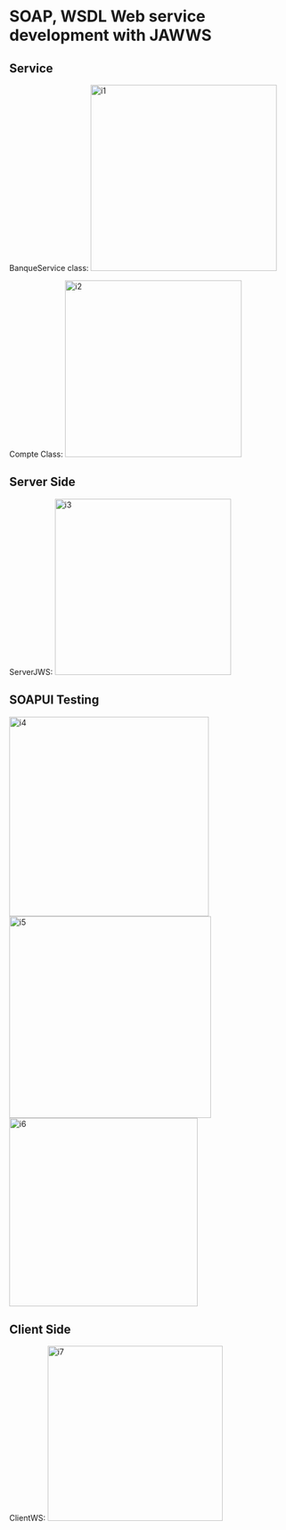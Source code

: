 # SOAP, WSDL Web service development with JAWWS

## Service
BanqueService class:
<img width="334" alt="i1" src="https://github.com/ACHRAFHED/SOAPTP/assets/102471232/ed40001b-c72b-451e-9cf6-129870ab570d">



Compte Class:
<img width="317" alt="i2" src="https://github.com/ACHRAFHED/SOAPTP/assets/102471232/f5ef0861-c891-4259-bf26-a7cd5ab6a483">



## Server Side
ServerJWS:
<img width="316" alt="i3" src="https://github.com/ACHRAFHED/SOAPTP/assets/102471232/33f94359-e745-4cbb-917e-7389efb18eff">



## SOAPUI Testing
<img width="358" alt="i4" src="https://github.com/ACHRAFHED/SOAPTP/assets/102471232/f7033dda-d2b6-4e2a-983f-7600c18eb06f">
<img width="362" alt="i5" src="https://github.com/ACHRAFHED/SOAPTP/assets/102471232/fa717009-eb98-43f3-b426-a07db202f513">
<img width="338" alt="i6" src="https://github.com/ACHRAFHED/SOAPTP/assets/102471232/8c6ef6dd-3128-4693-b883-c278a2946d78">



## Client Side

ClientWS:
<img width="314" alt="i7" src="https://github.com/ACHRAFHED/SOAPTP/assets/102471232/40f26fac-32ed-423c-8841-117380a92d9f">


